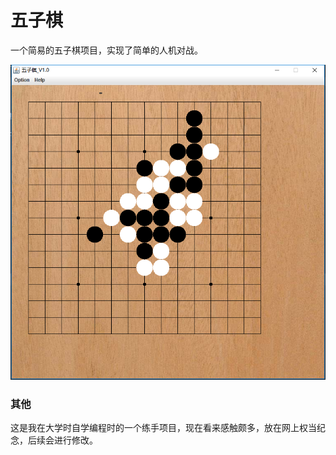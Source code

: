 # 五子棋

一个简易的五子棋项目，实现了简单的人机对战。

![](./img/demo.png)

### 其他

这是我在大学时自学编程时的一个练手项目，现在看来感触颇多，放在网上权当纪念，后续会进行修改。